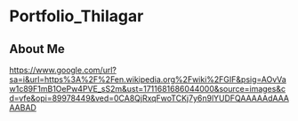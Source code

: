 # Portfolio_Thilagar
## About Me
https://www.google.com/url?sa=i&url=https%3A%2F%2Fen.wikipedia.org%2Fwiki%2FGIF&psig=AOvVaw1c89F1mB1OePw4PVE_sS2m&ust=1711681686044000&source=images&cd=vfe&opi=89978449&ved=0CA8QjRxqFwoTCKj7y6n9lYUDFQAAAAAdAAAAABAD
